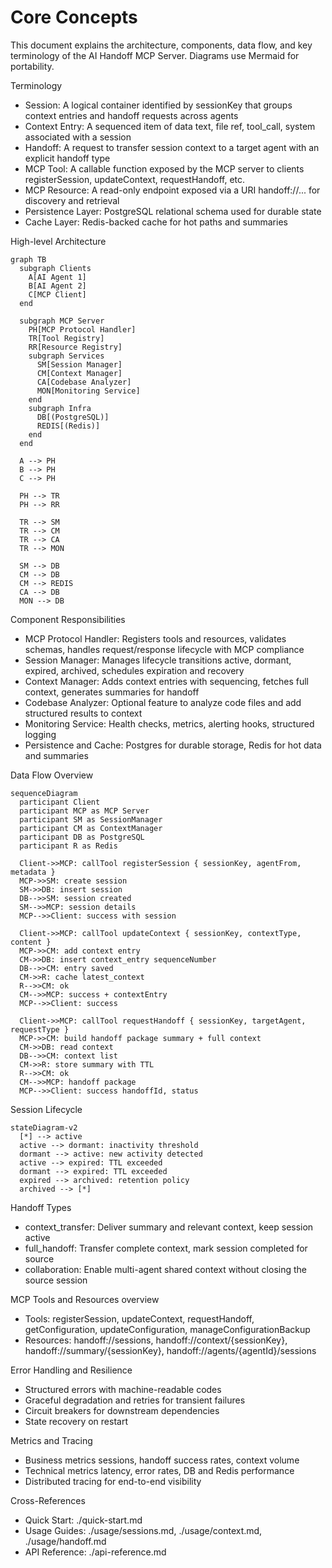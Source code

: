 # Core Concepts

This document explains the architecture, components, data flow, and key terminology of the AI Handoff MCP Server. Diagrams use Mermaid for portability.

Terminology
- Session: A logical container identified by sessionKey that groups context entries and handoff requests across agents
- Context Entry: A sequenced item of data text, file ref, tool_call, system associated with a session
- Handoff: A request to transfer session context to a target agent with an explicit handoff type
- MCP Tool: A callable function exposed by the MCP server to clients registerSession, updateContext, requestHandoff, etc.
- MCP Resource: A read-only endpoint exposed via a URI handoff://... for discovery and retrieval
- Persistence Layer: PostgreSQL relational schema used for durable state
- Cache Layer: Redis-backed cache for hot paths and summaries

High-level Architecture
```mermaid
graph TB
  subgraph Clients
    A[AI Agent 1]
    B[AI Agent 2]
    C[MCP Client]
  end

  subgraph MCP Server
    PH[MCP Protocol Handler]
    TR[Tool Registry]
    RR[Resource Registry]
    subgraph Services
      SM[Session Manager]
      CM[Context Manager]
      CA[Codebase Analyzer]
      MON[Monitoring Service]
    end
    subgraph Infra
      DB[(PostgreSQL)]
      REDIS[(Redis)]
    end
  end

  A --> PH
  B --> PH
  C --> PH

  PH --> TR
  PH --> RR

  TR --> SM
  TR --> CM
  TR --> CA
  TR --> MON

  SM --> DB
  CM --> DB
  CM --> REDIS
  CA --> DB
  MON --> DB
```

Component Responsibilities
- MCP Protocol Handler: Registers tools and resources, validates schemas, handles request/response lifecycle with MCP compliance
- Session Manager: Manages lifecycle transitions active, dormant, expired, archived, schedules expiration and recovery
- Context Manager: Adds context entries with sequencing, fetches full context, generates summaries for handoff
- Codebase Analyzer: Optional feature to analyze code files and add structured results to context
- Monitoring Service: Health checks, metrics, alerting hooks, structured logging
- Persistence and Cache: Postgres for durable storage, Redis for hot data and summaries

Data Flow Overview
```mermaid
sequenceDiagram
  participant Client
  participant MCP as MCP Server
  participant SM as SessionManager
  participant CM as ContextManager
  participant DB as PostgreSQL
  participant R as Redis

  Client->>MCP: callTool registerSession { sessionKey, agentFrom, metadata }
  MCP->>SM: create session
  SM->>DB: insert session
  DB-->>SM: session created
  SM-->>MCP: session details
  MCP-->>Client: success with session

  Client->>MCP: callTool updateContext { sessionKey, contextType, content }
  MCP->>CM: add context entry
  CM->>DB: insert context_entry sequenceNumber
  DB-->>CM: entry saved
  CM->>R: cache latest_context
  R-->>CM: ok
  CM-->>MCP: success + contextEntry
  MCP-->>Client: success

  Client->>MCP: callTool requestHandoff { sessionKey, targetAgent, requestType }
  MCP->>CM: build handoff package summary + full context
  CM->>DB: read context
  DB-->>CM: context list
  CM->>R: store summary with TTL
  R-->>CM: ok
  CM-->>MCP: handoff package
  MCP-->>Client: success handoffId, status
```

Session Lifecycle
```mermaid
stateDiagram-v2
  [*] --> active
  active --> dormant: inactivity threshold
  dormant --> active: new activity detected
  active --> expired: TTL exceeded
  dormant --> expired: TTL exceeded
  expired --> archived: retention policy
  archived --> [*]
```

Handoff Types
- context_transfer: Deliver summary and relevant context, keep session active
- full_handoff: Transfer complete context, mark session completed for source
- collaboration: Enable multi-agent shared context without closing the source session

MCP Tools and Resources overview
- Tools: registerSession, updateContext, requestHandoff, getConfiguration, updateConfiguration, manageConfigurationBackup
- Resources: handoff://sessions, handoff://context/{sessionKey}, handoff://summary/{sessionKey}, handoff://agents/{agentId}/sessions

Error Handling and Resilience
- Structured errors with machine-readable codes
- Graceful degradation and retries for transient failures
- Circuit breakers for downstream dependencies
- State recovery on restart

Metrics and Tracing
- Business metrics sessions, handoff success rates, context volume
- Technical metrics latency, error rates, DB and Redis performance
- Distributed tracing for end-to-end visibility

Cross-References
- Quick Start: ./quick-start.md
- Usage Guides: ./usage/sessions.md, ./usage/context.md, ./usage/handoff.md
- API Reference: ./api-reference.md